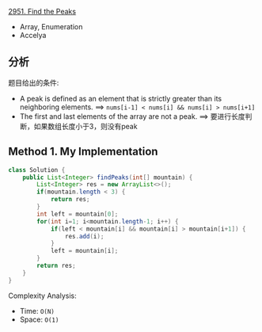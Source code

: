 [2951. Find the Peaks](https://leetcode.com/problems/find-the-peaks/description/)

* Array, Enumeration
* Accelya


## 分析
题目给出的条件:
* A peak is defined as an element that is strictly greater than its neighboring elements. ==> `nums[i-1] < nums[i] && nums[i] > nums[i+1]`
* The first and last elements of the array are not a peak. ==> 要进行长度判断，如果数组长度小于3，则没有peak


## Method 1. My Implementation
```java
class Solution {
    public List<Integer> findPeaks(int[] mountain) {
        List<Integer> res = new ArrayList<>();
        if(mountain.length < 3) {
            return res;
        }
        int left = mountain[0];
        for(int i=1; i<mountain.length-1; i++) {
            if(left < mountain[i] && mountain[i] > mountain[i+1]) {
                res.add(i);
            }
            left = mountain[i];
        }
        return res;
    }
}
```
Complexity Analysis:
* Time: `O(N)`
* Space: `O(1)`
